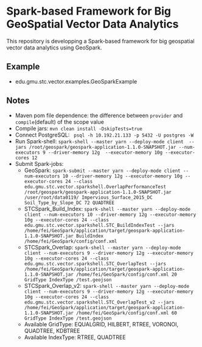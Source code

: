 # Spark-based Framework for Big GeoSpatial Vector Data Analytics

This repository is developping a Spark-based framework for big geospatial vector data analytics
using GeoSpark.

## Example
 * edu.gmu.stc.vector.examples.GeoSparkExample


## Notes
 * Maven pom file dependence: the difference between `provider` and `compile`(default) of the scope value
 * Compile jars: `mvn clean install -DskipTests=true`
 * Connect PostgreSQL: ` psql -h 10.192.21.133 -p 5432 -U postgres -W`
 * Run Spark-shell: `spark-shell --master yarn --deploy-mode client 
   --jars /root/geospark/geospark-application-1.1.0-SNAPSHOT.jar --num-executors 9 --driver-memory 12g 
   --executor-memory 10g --executor-cores 12`
 * Submit Spark-jobs: 
    - GeoSpark: `spark-submit --master yarn --deploy-mode client --num-executors 10 --driver-memory 12g --executor-memory 10g --executor-cores 24 --class edu.gmu.stc.vector.sparkshell.OverlapPerformanceTest /root/geospark/geospark-application-1.1.0-SNAPSHOT.jar /user/root/data0119/ Impervious_Surface_2015_DC Soil_Type_by_Slope_DC 72 QUADTREE`
    - STCSpark_Build_Index: `spark-shell --master yarn --deploy-mode client --num-executors 10 --driver-memory 12g --executor-memory 10g --executor-cores 24 --class edu.gmu.stc.vector.sparkshell.STC_BuildIndexTest --jars /home/fei/GeoSpark/application/target/geospark-application-1.1.0-SNAPSHOT.jar BuildIndex /home/fei/GeoSpark/config/conf.xml`
    - STCSpark_Overlap: `spark-shell --master yarn --deploy-mode client --num-executors 9 --driver-memory 12g --executor-memory 10g --executor-cores 24 --class edu.gmu.stc.vector.sparkshell.STC_OverlapTest --jars /home/fei/GeoSpark/application/target/geospark-application-1.1.0-SNAPSHOT.jar /home/fei/GeoSpark/config/conf.xml 20 GridType IndexType /test.geojson`
    - STCSpark_Overlap_v2: `spark-shell --master yarn --deploy-mode client --num-executors 9 --driver-memory 12g --executor-memory 10g --executor-cores 24 --class edu.gmu.stc.vector.sparkshell.STC_OverlapTest_v2 --jars /home/fei/GeoSpark/application/target/geospark-application-1.1.0-SNAPSHOT.jar /home/fei/GeoSpark/config/conf.xml 60 GridType IndexType /test.geojson`
    - Available GridType: EQUALGRID, HILBERT, RTREE, VORONOI, QUADTREE, KDBTREE
    - Available IndexType: RTREE, QUADTREE